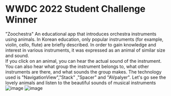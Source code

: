 # WWDC 2022 Student Challenge Winner 

"Zoochestra" An educational app that introduces orchestra instruments using animals. 
In Korean education, only popular instruments (for example, violin, cello, flute) are briefly described. 
In order to gain knowledge and interest in various instruments, it was expressed as an animal of similar size and sound.  
If you click on an animal, you can hear the actual sound of the instrument. You can also hear what group the instrument belongs to, what other instruments are there, and what sounds the group makes.
The technology used is "NavigationView","Stack" ,"Spacer" and "AVpalyer".
Let's go see the lovely animals and listen to the beautiful sounds of musical instruments
![image](https://user-images.githubusercontent.com/102846055/224471137-a4603506-c162-4db5-a977-460e40c48537.png)
![image](https://user-images.githubusercontent.com/102846055/224471144-821e3ff3-1316-4172-977f-b0fad8e751e3.png)
